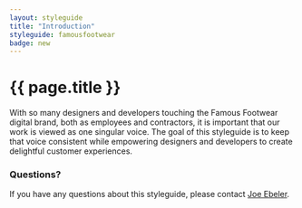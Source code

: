 ```yaml
---
layout: styleguide
title: "Introduction"
styleguide: famousfootwear
badge: new
---
```


# {{ page.title }}
With so many designers and developers touching the Famous Footwear digital brand, both as employees and contractors, it is important that our work is viewed as one singular voice. The goal of this styleguide is to keep that voice consistent while empowering designers and developers to create delightful customer experiences. 

### Questions?
If you have any questions about this styleguide, please contact [Joe Ebeler](mailto:jebeler@caleres.com "Email Joe Ebeler").